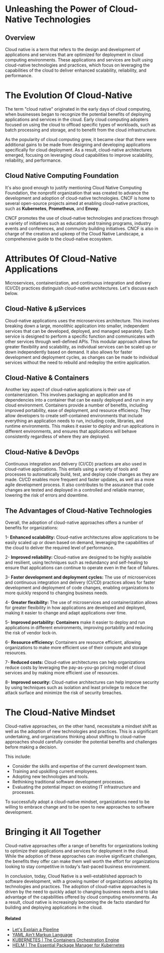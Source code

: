 # Unleashing the Power of Cloud-Native Technologies


## Overview 
Cloud native is a term that refers to the design and development of applications and services that are optimized for deployment in cloud computing environments. These applications and services are built using cloud-native technologies and practices, which focus on leveraging the capabilities of the cloud to deliver enhanced scalability, reliability, and performance.

# The Evolution Of Cloud-Native
The term "cloud native" originated in the early days of cloud computing, when businesses began to recognize the potential benefits of deploying applications and services in the cloud. Early cloud computing adopters focused on using the cloud to offload specific types of workloads, such as batch processing and storage, and to benefit from the cloud infrastructure.

As the popularity of cloud computing grew, it became clear that there were additional gains to be made from designing and developing applications specifically for cloud deployment. As a result, cloud-native architectures emerged, focusing on leveraging cloud capabilities to improve scalability, reliability, and performance.

## Cloud Native Computing Foundation

It's also good enough to justify mentioning Cloud Native Computing Foundation, the nonprofit organization that was created to advance the development and adoption of cloud-native technologies. CNCF is home to several open-source projects aimed at enabling cloud-native practices, such as **Kubernetes**, **Prometheus**, and **Envoy**.

CNCF promotes the use of cloud-native technologies and practices through a variety of initiatives such as education and training programs, industry events and conferences, and community building initiatives. CNCF is also in charge of the creation and upkeep of the Cloud Native Landscape, a comprehensive guide to the cloud-native ecosystem.



#  Attributes Of Cloud-Native Applications 
Microservices, containerization, and continuous integration and delivery (CI/CD) practices distinguish cloud-native architectures.  Let's discuss each below.

## Cloud-Native & µServices
Cloud-native applications uses  the microservices architecture. This involves breaking down a large, monolithic application into smaller, independent services that can be developed, deployed, and managed separately. Each service is designed to perform a specific function and communicates with other services through well-defined APIs. This modular approach allows for greater flexibility and scalability, as individual services can be scaled up or down independently based on demand. It also allows for faster development and deployment cycles, as changes can be made to individual services without the need to rebuild and redeploy the entire application.

## Cloud-Native & Containers
Another key aspect of cloud-native applications is their use of containerization. This involves packaging an application and its dependencies into a container that can be easily deployed and run in any cloud environment. Containers provide a number of benefits, including improved portability, ease of deployment, and resource efficiency. They allow developers to create self-contained environments that include everything an application needs to run, including code, libraries, and runtime environments. This makes it easier to deploy and run applications in different environments, and ensures that applications will behave consistently regardless of where they are deployed.

## Cloud-Native & DevOps
Continuous integration and delivery (CI/CD) practices are also used in cloud-native applications. This entails using a variety of tools and processes to automatically build, test, and deploy code changes as they are made. CI/CD enables more frequent and faster updates, as well as a more agile development process. It also contributes to the assurance that code changes are tested and deployed in a controlled and reliable manner, lowering the risk of errors and downtime.


## The Advantages of Cloud-Native Technologies
Overall, the adoption of cloud-native approaches offers a number of benefits for organizations:

1- **Enhanced scalability:** Cloud-native architectures allow applications to be easily scaled up or down based on demand, leveraging the capabilities of the cloud to deliver the required level of performance.

2- **Improved reliability:** Cloud-native are designed to be highly available and resilient, using techniques such as redundancy and self-healing to ensure that applications can continue to operate even in the face of failures.

3- **Faster development and deployment cycles:** The use of microservices and continuous integration and delivery (CI/CD) practices allows for faster development and deployment of code changes, enabling organizations to more quickly respond to changing business needs.

4- **Greater flexibility:** The use of microservices and containerization allows for greater flexibility in how applications are developed and deployed, making it easier to change and adapt applications over time.

5- **Improved portability:** **Containers** make it easier to deploy and run applications in different environments, improving portability and reducing the risk of vendor lock-in.

6- **Resource efficiency:** Containers are resource efficient, allowing organizations to make more efficient use of their compute and storage resources.

7- **Reduced costs:** Cloud-native architectures can help organizations reduce costs by leveraging the pay-as-you-go pricing model of cloud services and by making more efficient use of resources.

8- **Improved security:** Cloud-native architectures can help improve security by using techniques such as isolation and least privilege to reduce the attack surface and minimize the risk of security breaches.


# The Cloud-Native Mindset
Cloud-native approaches, on the other hand, necessitate a mindset shift as well as the adoption of new technologies and practices. This is a significant undertaking, and organizations thinking about shifting to cloud-native approaches should carefully consider the potential benefits and challenges before making a decision.

 
This include: 
- Consider the skills and expertise of the current development team.
- Training and upskilling current employees.
- Adopting new technologies and tools.
- Rethinking traditional software development processes.
- Evaluating the potential impact on existing IT infrastructure and processes.


To successfully adopt a cloud-native mindset, organizations need to be willing to embrace change and to be open to new approaches to software development. 




# Bringing it All Together

Cloud-native approaches offer a range of benefits for organizations looking to optimize their applications and services for deployment in the cloud. While the adoption of these approaches can involve significant challenges, the benefits they offer can make them well worth the effort for organizations looking to stay competitive in today's fast-paced business environment.

In conclusion, today, Cloud Native is a well-established approach to software development, with a growing number of organizations adopting its technologies and practices. The adoption of cloud-native approaches is driven by the need to quickly adapt to changing business needs and to take advantage of the capabilities offered by cloud computing environments. As a result, cloud native is increasingly becoming the de facto standard for building and deploying applications in the cloud.



#### Related
- [Let's Explain a Pipeline](https://blog.yahya-abulhaj.dev/lets-explain-a-pipeline)
- [YAML Ain’t Markup Language](https://blog.yahya-abulhaj.dev/yaml-aint-markup-language)
- [KUBERNETES | The Containers Orchestration Engine](https://blog.yahya-abulhaj.dev/kubernetes-the-containers-orchestration-engine)
- [HELM | The Essential Package Manager for Kubernetes](https://blog.yahya-abulhaj.dev/helm-the-essential-package-manager-for-kubernetes)
